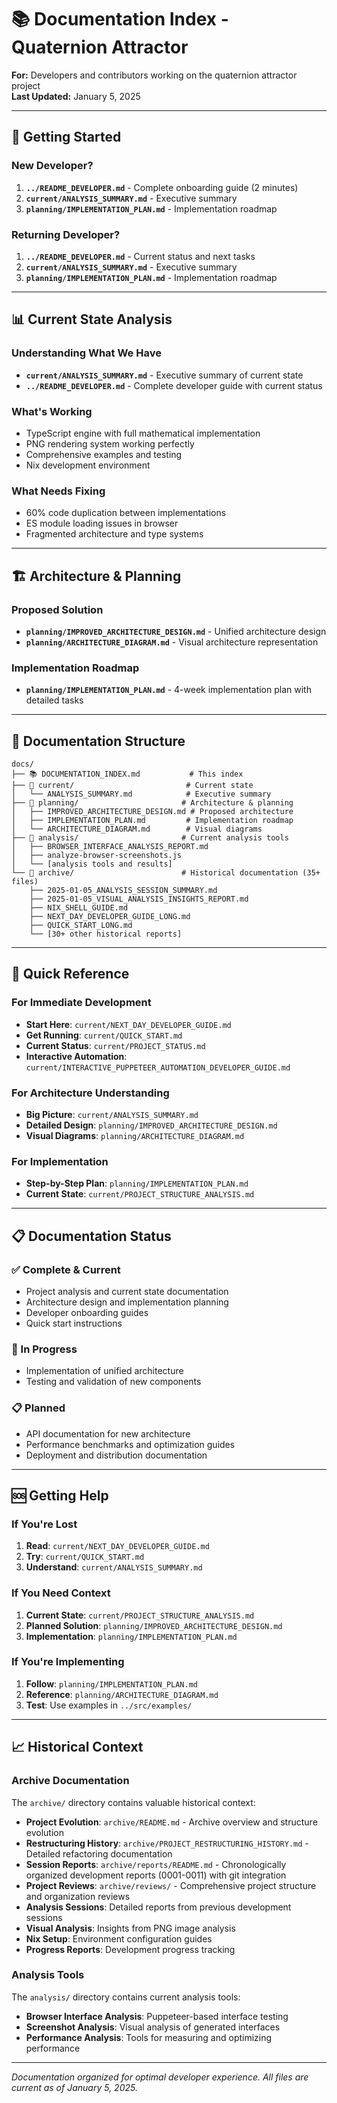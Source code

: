 # 📚 Documentation Index - Quaternion Attractor

**For:** Developers and contributors working on the quaternion attractor project  
**Last Updated:** January 5, 2025

---

## 🚀 **Getting Started**

### **New Developer?**
1. **`../README_DEVELOPER.md`** - Complete onboarding guide (2 minutes)
2. **`current/ANALYSIS_SUMMARY.md`** - Executive summary
3. **`planning/IMPLEMENTATION_PLAN.md`** - Implementation roadmap

### **Returning Developer?**
1. **`../README_DEVELOPER.md`** - Current status and next tasks
2. **`current/ANALYSIS_SUMMARY.md`** - Executive summary
3. **`planning/IMPLEMENTATION_PLAN.md`** - Implementation roadmap

---

## 📊 **Current State Analysis**

### **Understanding What We Have**
- **`current/ANALYSIS_SUMMARY.md`** - Executive summary of current state
- **`../README_DEVELOPER.md`** - Complete developer guide with current status

### **What's Working**
- TypeScript engine with full mathematical implementation
- PNG rendering system working perfectly
- Comprehensive examples and testing
- Nix development environment

### **What Needs Fixing**
- 60% code duplication between implementations
- ES module loading issues in browser
- Fragmented architecture and type systems

---

## 🏗️ **Architecture & Planning**

### **Proposed Solution**
- **`planning/IMPROVED_ARCHITECTURE_DESIGN.md`** - Unified architecture design
- **`planning/ARCHITECTURE_DIAGRAM.md`** - Visual architecture representation

### **Implementation Roadmap**
- **`planning/IMPLEMENTATION_PLAN.md`** - 4-week implementation plan with detailed tasks

---

## 📁 **Documentation Structure**

```
docs/
├── 📚 DOCUMENTATION_INDEX.md           # This index
├── 📁 current/                         # Current state
│   └── ANALYSIS_SUMMARY.md            # Executive summary
├── 📁 planning/                       # Architecture & planning
│   ├── IMPROVED_ARCHITECTURE_DESIGN.md # Proposed architecture
│   ├── IMPLEMENTATION_PLAN.md         # Implementation roadmap
│   └── ARCHITECTURE_DIAGRAM.md        # Visual diagrams
├── 📁 analysis/                       # Current analysis tools
│   ├── BROWSER_INTERFACE_ANALYSIS_REPORT.md
│   ├── analyze-browser-screenshots.js
│   └── [analysis tools and results]
└── 📁 archive/                        # Historical documentation (35+ files)
    ├── 2025-01-05_ANALYSIS_SESSION_SUMMARY.md
    ├── 2025-01-05_VISUAL_ANALYSIS_INSIGHTS_REPORT.md
    ├── NIX_SHELL_GUIDE.md
    ├── NEXT_DAY_DEVELOPER_GUIDE_LONG.md
    ├── QUICK_START_LONG.md
    └── [30+ other historical reports]
```

---

## 🎯 **Quick Reference**

### **For Immediate Development**
- **Start Here**: `current/NEXT_DAY_DEVELOPER_GUIDE.md`
- **Get Running**: `current/QUICK_START.md`
- **Current Status**: `current/PROJECT_STATUS.md`
- **Interactive Automation**: `current/INTERACTIVE_PUPPETEER_AUTOMATION_DEVELOPER_GUIDE.md`

### **For Architecture Understanding**
- **Big Picture**: `current/ANALYSIS_SUMMARY.md`
- **Detailed Design**: `planning/IMPROVED_ARCHITECTURE_DESIGN.md`
- **Visual Diagrams**: `planning/ARCHITECTURE_DIAGRAM.md`

### **For Implementation**
- **Step-by-Step Plan**: `planning/IMPLEMENTATION_PLAN.md`
- **Current State**: `current/PROJECT_STRUCTURE_ANALYSIS.md`

---

## 📋 **Documentation Status**

### **✅ Complete & Current**
- Project analysis and current state documentation
- Architecture design and implementation planning
- Developer onboarding guides
- Quick start instructions

### **🚧 In Progress**
- Implementation of unified architecture
- Testing and validation of new components

### **📋 Planned**
- API documentation for new architecture
- Performance benchmarks and optimization guides
- Deployment and distribution documentation

---

## 🆘 **Getting Help**

### **If You're Lost**
1. **Read**: `current/NEXT_DAY_DEVELOPER_GUIDE.md`
2. **Try**: `current/QUICK_START.md`
3. **Understand**: `current/ANALYSIS_SUMMARY.md`

### **If You Need Context**
1. **Current State**: `current/PROJECT_STRUCTURE_ANALYSIS.md`
2. **Planned Solution**: `planning/IMPROVED_ARCHITECTURE_DESIGN.md`
3. **Implementation**: `planning/IMPLEMENTATION_PLAN.md`

### **If You're Implementing**
1. **Follow**: `planning/IMPLEMENTATION_PLAN.md`
2. **Reference**: `planning/ARCHITECTURE_DIAGRAM.md`
3. **Test**: Use examples in `../src/examples/`

---

## 📈 **Historical Context**

### **Archive Documentation**
The `archive/` directory contains valuable historical context:
- **Project Evolution**: `archive/README.md` - Archive overview and structure evolution
- **Restructuring History**: `archive/PROJECT_RESTRUCTURING_HISTORY.md` - Detailed refactoring documentation
- **Session Reports**: `archive/reports/README.md` - Chronologically organized development reports (0001-0011) with git integration
- **Project Reviews**: `archive/reviews/` - Comprehensive project structure and organization reviews
- **Analysis Sessions**: Detailed reports from previous development sessions
- **Visual Analysis**: Insights from PNG image analysis
- **Nix Setup**: Environment configuration guides
- **Progress Reports**: Development progress tracking

### **Analysis Tools**
The `analysis/` directory contains current analysis tools:
- **Browser Interface Analysis**: Puppeteer-based interface testing
- **Screenshot Analysis**: Visual analysis of generated interfaces
- **Performance Analysis**: Tools for measuring and optimizing performance

---

*Documentation organized for optimal developer experience. All files are current as of January 5, 2025.*